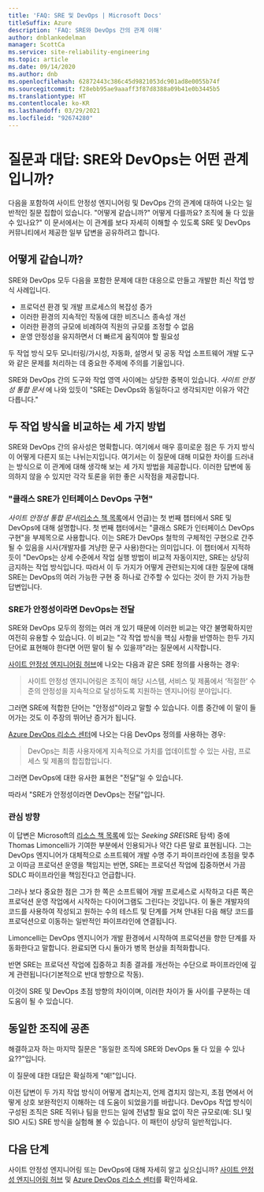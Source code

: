 ```yaml
---
title: 'FAQ: SRE 및 DevOps | Microsoft Docs'
titleSuffix: Azure
description: 'FAQ: SRE와 DevOps 간의 관계 이해'
author: dnblankedelman
manager: ScottCa
ms.service: site-reliability-engineering
ms.topic: article
ms.date: 09/14/2020
ms.author: dnb
ms.openlocfilehash: 62872443c386c45d9821053dc901ad8e0055b74f
ms.sourcegitcommit: f28ebb95ae9aaaff3f87d8388a09b41e0b3445b5
ms.translationtype: HT
ms.contentlocale: ko-KR
ms.lasthandoff: 03/29/2021
ms.locfileid: "92674280"
---
```

# <a name="frequently-asked-questions-whats-the-relationship-between-sre-and-devops"></a>질문과 대답: SRE와 DevOps는 어떤 관계입니까?

다음을 포함하여 사이트 안정성 엔지니어링 및 DevOps 간의 관계에 대하여 나오는 일반적인 질문 집합이 있습니다. "어떻게 같습니까?" 어떻게 다를까요? 조직에 둘 다 있을 수 있나요?" 이 문서에서는 이 관계를 보다 자세히 이해할 수 있도록 SRE 및 DevOps 커뮤니티에서 제공한 일부 답변을 공유하려고 합니다.

## <a name="how-are-they-the-same"></a>어떻게 같습니까?

SRE와 DevOps 모두 다음을 포함한 문제에 대한 대응으로 만들고 개발한 최신 작업 방식 사례입니다.

- 프로덕션 환경 및 개발 프로세스의 복잡성 증가
- 이러한 환경의 지속적인 작동에 대한 비즈니스 종속성 개선
- 이러한 환경의 규모에 비례하여 직원의 규모를 조정할 수 없음
- 운영 안정성을 유지하면서 더 빠르게 움직여야 할 필요성

두 작업 방식 모두 모니터링/가시성, 자동화, 설명서 및 공동 작업 소프트웨어 개발 도구와 같은 문제를 처리하는 데 중요한 주제에 주의를 기울입니다.

SRE와 DevOps 간의 도구와 작업 영역 사이에는 상당한 중복이 있습니다. _사이트 안정성 통합 문서_ 에 나와 있듯이 "SRE는 DevOps와 동일하다고 생각되지만 이유가 약간 다릅니다."

## <a name="three-different-ways-to-compare-the-two-operations-practices"></a>두 작업 방식을 비교하는 세 가지 방법

SRE와 DevOps 간의 유사성은 명확합니다. 여기에서 매우 흥미로운 점은 두 가지 방식이 어떻게 다른지 또는 나뉘는지입니다. 여기서는 이 질문에 대해 미묘한 차이를 드러내는 방식으로 이 관계에 대해 생각해 보는 세 가지 방법을 제공합니다. 이러한 답변에 동의하지 않을 수 있지만 각각 토론을 위한 좋은 시작점을 제공합니다.

### <a name="class-sre-implements-interface-devops"></a>"클래스 SRE가 인터페이스 DevOps 구현"

_사이트 안정성 통합 문서_([리소스 책 목록](../resources/books.md)에서 언급)는 첫 번째 챕터에서 SRE 및 DevOps에 대해 설명합니다. 첫 번째 챕터에서는 "클래스 SRE가 인터페이스 DevOps 구현"을 부제목으로 사용합니다. 이는 SRE가 DevOps 철학의 구체적인 구현으로 간주될 수 있음을 시사(개발자를 겨냥한 문구 사용)한다는 의미입니다. 이 챕터에서 지적하듯이 "DevOps는 상세 수준에서 작업 실행 방법이 비교적 자동이지만, SRE는 상당히 금지하는 작업 방식입니다. 따라서 이 두 가지가 어떻게 관련되는지에 대한 질문에 대해 SRE는 DevOps의 여러 가능한 구현 중 하나로 간주할 수 있다는 것이 한 가지 가능한 답변입니다.

### <a name="sre-is-to-reliability-as-devops-is-to-delivery"></a>SRE가 안정성이라면 DevOps는 전달

SRE와 DevOps 모두의 정의는 여러 개 있기 때문에 이러한 비교는 약간 불명확하지만 여전히 유용할 수 있습니다. 이 비교는 "각 작업 방식을 핵심 사항을 반영하는 한두 가지 단어로 표현해야 한다면 어떤 말이 될 수 있을까”라는 질문에서 시작합니다.

[사이트 안정성 엔지니어링 허브](../index.yml)에 나오는 다음과 같은 SRE 정의를 사용하는 경우:

> 사이트 안정성 엔지니어링은 조직이 해당 시스템, 서비스 및 제품에서 ‘적절한’ 수준의 안정성을 지속적으로 달성하도록 지원하는 엔지니어링 분야입니다.

그러면 SRE에 적합한 단어는 "안정성"이라고 말할 수 있습니다. 이름 중간에 이 말이 들어가는 것도 이 주장의 뛰어난 증거가 됩니다.

[Azure DevOps 리소스 센터](/azure/devops/learn/)에 나오는 다음 DevOps 정의를 사용하는 경우:

> DevOps는 최종 사용자에게 지속적으로 가치를 업데이트할 수 있는 사람, 프로세스 및 제품의 합집합입니다.

그러면 DevOps에 대한 유사한 표현은 "전달"일 수 있습니다.

따라서 "SRE가 안정성이라면 DevOps는 전달"입니다.

### <a name="direction-of-attention"></a>관심 방향

이 답변은 Microsoft의 [리소스 책 목록](../resources/books.md)에 있는 _Seeking SRE_(SRE 탐색) 중에 Thomas Limoncelli가 기여한 부분에서 인용되거나 약간 다른 말로 표현됩니다. 그는 DevOps 엔지니어가 대체적으로 소프트웨어 개발 수명 주기 파이프라인에 초점을 맞추고 이따금 프로덕션 운영을 책임지는 반면, SRE는 프로덕션 작업에 집중하면서 가끔 SDLC 파이프라인을 책임진다고 언급합니다.

그러나 보다 중요한 점은 그가 한 쪽은 소프트웨어 개발 프로세스로 시작하고 다른 쪽은 프로덕션 운영 작업에서 시작하는 다이어그램도 그린다는 것입니다. 이 둘은 개발자의 코드를 사용하여 작성되고 원하는 수의 테스트 및 단계를 거쳐 안내된 다음 해당 코드를 프로덕션으로 이동하는 일반적인 파이프라인에 연결됩니다.

Limoncelli는 DevOps 엔지니어가 개발 환경에서 시작하여 프로덕션을 향한 단계를 자동화한다고 말합니다. 완료되면 다시 돌아가 병목 현상을 최적화합니다.

반면 SRE는 프로덕션 작업에 집중하고 최종 결과를 개선하는 수단으로 파이프라인에 깊게 관련됩니다(기본적으로 반대 방향으로 작동).

이것이 SRE 및 DevOps 초점 방향의 차이이며, 이러한 차이가 둘 사이를 구분하는 데 도움이 될 수 있습니다.

## <a name="coexistence-in-the-same-organization"></a>동일한 조직에 공존

해결하고자 하는 마지막 질문은 "동일한 조직에 SRE와 DevOps 둘 다 있을 수 있나요??"입니다.

이 질문에 대한 대답은 확실하게 "예!"입니다.

이전 답변이 두 가지 작업 방식이 어떻게 겹치는지, 언제 겹치지 않는지, 초점 면에서 어떻게 상호 보완적인지 이해하는 데 도움이 되었을기를 바랍니다. DevOps 작업 방식이 구성된 조직은 SRE 직위나 팀을 만드는 일에 전념할 필요 없이 작은 규모로(예: SLI 및 SlO 시도) SRE 방식을 실험해 볼 수 있습니다. 이 패턴이 상당히 일반적입니다.

## <a name="next-steps"></a>다음 단계

사이트 안정성 엔지니어링 또는 DevOps에 대해 자세히 알고 싶으십니까? [사이트 안정성 엔지니어링 허브](../index.yml) 및 [Azure DevOps 리소스 센터](/azure/devops/learn/)를 확인하세요.